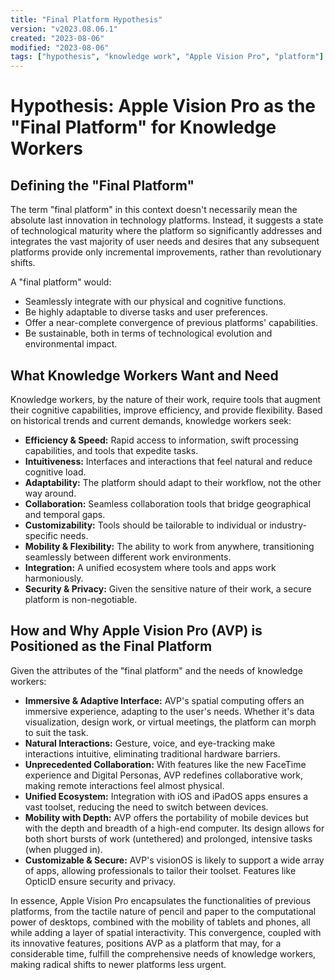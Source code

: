 ```yaml
---
title: "Final Platform Hypothesis"
version: "v2023.08.06.1"
created: "2023-08-06"
modified: "2023-08-06"
tags: ["hypothesis", "knowledge work", "Apple Vision Pro", "platform"]
---
```


# Hypothesis: Apple Vision Pro as the "Final Platform" for Knowledge Workers

## Defining the "Final Platform"

The term "final platform" in this context doesn't necessarily mean the absolute last innovation in technology platforms. Instead, it suggests a state of technological maturity where the platform so significantly addresses and integrates the vast majority of user needs and desires that any subsequent platforms provide only incremental improvements, rather than revolutionary shifts.

A "final platform" would:

- Seamlessly integrate with our physical and cognitive functions.
- Be highly adaptable to diverse tasks and user preferences.
- Offer a near-complete convergence of previous platforms' capabilities.
- Be sustainable, both in terms of technological evolution and environmental impact.

## What Knowledge Workers Want and Need

Knowledge workers, by the nature of their work, require tools that augment their cognitive capabilities, improve efficiency, and provide flexibility. Based on historical trends and current demands, knowledge workers seek:

- **Efficiency & Speed:** Rapid access to information, swift processing capabilities, and tools that expedite tasks.
- **Intuitiveness:** Interfaces and interactions that feel natural and reduce cognitive load.
- **Adaptability:** The platform should adapt to their workflow, not the other way around.
- **Collaboration:** Seamless collaboration tools that bridge geographical and temporal gaps.
- **Customizability:** Tools should be tailorable to individual or industry-specific needs.
- **Mobility & Flexibility:** The ability to work from anywhere, transitioning seamlessly between different work environments.
- **Integration:** A unified ecosystem where tools and apps work harmoniously.
- **Security & Privacy:** Given the sensitive nature of their work, a secure platform is non-negotiable.

## How and Why Apple Vision Pro (AVP) is Positioned as the Final Platform

Given the attributes of the "final platform" and the needs of knowledge workers:

- **Immersive & Adaptive Interface:** AVP's spatial computing offers an immersive experience, adapting to the user's needs. Whether it's data visualization, design work, or virtual meetings, the platform can morph to suit the task.
- **Natural Interactions:** Gesture, voice, and eye-tracking make interactions intuitive, eliminating traditional hardware barriers.
- **Unprecedented Collaboration:** With features like the new FaceTime experience and Digital Personas, AVP redefines collaborative work, making remote interactions feel almost physical.
- **Unified Ecosystem:** Integration with iOS and iPadOS apps ensures a vast toolset, reducing the need to switch between devices.
- **Mobility with Depth:** AVP offers the portability of mobile devices but with the depth and breadth of a high-end computer. Its design allows for both short bursts of work (untethered) and prolonged, intensive tasks (when plugged in).
- **Customizable & Secure:** AVP's visionOS is likely to support a wide array of apps, allowing professionals to tailor their toolset. Features like OpticID ensure security and privacy.

In essence, Apple Vision Pro encapsulates the functionalities of previous platforms, from the tactile nature of pencil and paper to the computational power of desktops, combined with the mobility of tablets and phones, all while adding a layer of spatial interactivity. This convergence, coupled with its innovative features, positions AVP as a platform that may, for a considerable time, fulfill the comprehensive needs of knowledge workers, making radical shifts to newer platforms less urgent.
